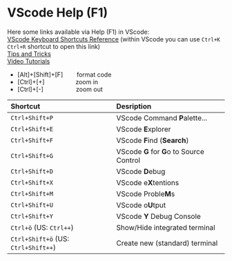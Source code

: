 # VScode Help (F1)

Here some links available via Help (F1) in VScode:  
[VScode Keyboard Shortcuts Reference][VScode shortcuts] (within VScode you can use `Ctrl+K Ctrl+R` shortcut to open this link)  
[Tips and Tricks](https://code.visualstudio.com/docs/getstarted/tips-and-tricks#vscode)  
[Video Tutorials](https://code.visualstudio.com/docs/getstarted/introvideos#VSCode)  

- [Alt]+[Shift]+[F]&emsp;&emsp; format code  
- [Ctrl]+[+] &emsp; &emsp; &emsp;&emsp; zoom in
- [Ctrl]+[-] &emsp; &emsp; &emsp; &emsp; zoom out

| Shortcut | Desription |
| :--- | :--- |
| `Ctrl+Shift+P`| VScode Command **P**alette... |
| `Ctrl+Shift+E`| VScode **E**xplorer |
| `Ctrl+Shift+F`| VScode **F**ind (**Search**) |
| `Ctrl+Shift+G`| VScode **G** for **G**o to Source Control |
| `Ctrl+Shift+D`| VScode **D**ebug |
| `Ctrl+Shift+X`| VScode e**X**tentions |
| `Ctrl+Shift+M`| VScode Proble**M**s |
| `Ctrl+Shift+U`| VScode o**U**tput |
| `Ctrl+Shift+Y`| VScode **Y** Debug Console |
| `Ctrl+ö` (US: `Ctrl++`) | Show/Hide integrated terminal |
| `Ctrl+Shift+ö` (US: `Ctrl+Shift++`) | Create new (standard) terminal |

[VScode shortcuts]:https://code.visualstudio.com/shortcuts/keyboard-shortcuts-windows.pdf
